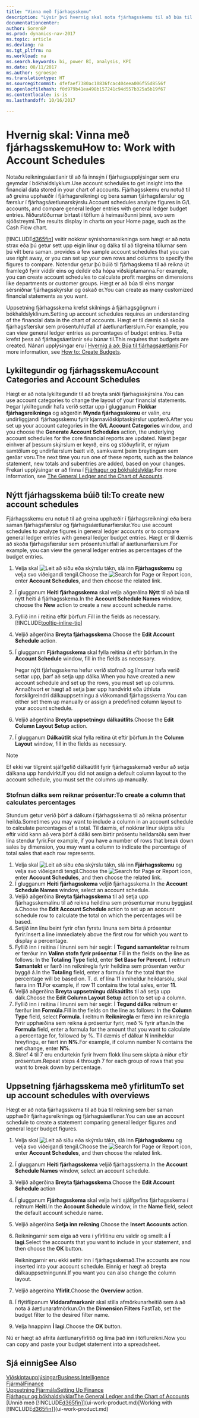 ```yaml
---
title: "Vinna með fjárhagsskemu"
description: "Lýsir því hvernig skal nota fjárhagsskemu til að búa til ýmis konar yfirlit og skýrslur fyrir greiningar á afkastagögnum fjárhags."
documentationcenter: 
author: SorenGP
ms.prod: dynamics-nav-2017
ms.topic: article
ms.devlang: na
ms.tgt_pltfrm: na
ms.workload: na
ms.search.keywords: bi, power BI, analysis, KPI
ms.date: 08/11/2017
ms.author: sgroespe
ms.translationtype: HT
ms.sourcegitcommit: 4fefaef7380ac10836fcac404eea006f55d8556f
ms.openlocfilehash: f0d979b41ea498b157241c94d557b325a5b19f67
ms.contentlocale: is-is
ms.lasthandoff: 10/16/2017

---
```

# <a name="how-to-work-with-account-schedules"></a><span data-ttu-id="7c9ef-103">Hvernig skal: Vinna með fjárhagsskemu</span><span class="sxs-lookup"><span data-stu-id="7c9ef-103">How to: Work with Account Schedules</span></span>
<span data-ttu-id="7c9ef-104">Notaðu reikningsáætlanir til að fá innsýn í fjárhagsupplýsingar sem eru geymdar í bókhaldslyklum.</span><span class="sxs-lookup"><span data-stu-id="7c9ef-104">Use account schedules to get insight into the financial data stored in your chart of accounts.</span></span> <span data-ttu-id="7c9ef-105">Fjárhagsskemu eru notuð til að greina upphæðir í fjárhagsreikningi og bera saman fjárhagsfærslur og færslur í fjárhagsáætlunarskýrslu.</span><span class="sxs-lookup"><span data-stu-id="7c9ef-105">Account schedules analyze figures in G/L accounts, and compare general ledger entries with general ledger budget entries.</span></span> <span data-ttu-id="7c9ef-106">Niðurstöðurnar birtast í töflum á heimasíðunni þinni, svo sem sjóðstreymi.</span><span class="sxs-lookup"><span data-stu-id="7c9ef-106">The results display in charts on your Home page, such as the Cash Flow chart.</span></span>  

[!INCLUDE[d365fin](includes/d365fin_md.md)]<span data-ttu-id="7c9ef-107"> veitir nokkrar sýnishornareikninga sem hægt er að nota strax eða þú getur sett upp eigin línur og dálka til að tilgreina tölurnar sem þú vilt bera saman.</span><span class="sxs-lookup"><span data-stu-id="7c9ef-107"> provides a few sample account schedules that you can use right away, or you can set up your own rows and columns to specify the figures to compare.</span></span> <span data-ttu-id="7c9ef-108">Notendur getur þú búið til fjárhagskema til að reikna út framlegð fyrir víddir eins og deildir eða hópa viðskiptamanna.</span><span class="sxs-lookup"><span data-stu-id="7c9ef-108">For example, you can create account schedules to calculate profit margins on dimensions like departments or customer groups.</span></span> <span data-ttu-id="7c9ef-109">Hægt er að búa til eins margar sérsniðnar fjárhagsskýrslur og óskað er.</span><span class="sxs-lookup"><span data-stu-id="7c9ef-109">You can create as many customized financial statements as you want.</span></span>  

<span data-ttu-id="7c9ef-110">Uppsetning fjárhagsskema krefst skilnings á fjárhagsgögnum í bókhaldslyklinum.</span><span class="sxs-lookup"><span data-stu-id="7c9ef-110">Setting up account schedules requires an understanding of the financial data in the chart of accounts.</span></span> <span data-ttu-id="7c9ef-111">Hægt er til dæmis að skoða fjárhagsfærslur sem prósentuhlutfall af áætlunarfærslum.</span><span class="sxs-lookup"><span data-stu-id="7c9ef-111">For example, you can view general ledger entries as percentages of budget entries.</span></span> <span data-ttu-id="7c9ef-112">Þetta krefst þess að fjárhagsáætlanir séu búnar til.</span><span class="sxs-lookup"><span data-stu-id="7c9ef-112">This requires that budgets are created.</span></span> <span data-ttu-id="7c9ef-113">Nánari upplýsingar eru í [Hvernig á að: Búa til fjárhagsáætlanir](finance-how-create-budgets.md).</span><span class="sxs-lookup"><span data-stu-id="7c9ef-113">For more information, see [How to: Create Budgets](finance-how-create-budgets.md).</span></span>

## <a name="account-categories-and-account-schedules"></a><span data-ttu-id="7c9ef-114">Lykiltegundir og fjárhagsskemu</span><span class="sxs-lookup"><span data-stu-id="7c9ef-114">Account Categories and Account Schedules</span></span>
<span data-ttu-id="7c9ef-115">Hægt er að nota lykiltegundir til að breyta sniði fjárhagsskýrslna.</span><span class="sxs-lookup"><span data-stu-id="7c9ef-115">You can use account categories to change the layout of your financial statements.</span></span> <span data-ttu-id="7c9ef-116">Þegar lykiltegundir hafa verið settar upp í glugganum **Flokkar fjárhagsreikninga** og aðgerðin **Mynda fjárhagsskemu** er valin, eru undirliggjandi fjárhagsskemu fyrir kjarnaviðskiptaskýrslur uppfærð.</span><span class="sxs-lookup"><span data-stu-id="7c9ef-116">After you set up your account categories in the **G/L Account Categories** window, and you choose the **Generate Account Schedules** action, the underlying account schedules for the core financial reports are updated.</span></span> <span data-ttu-id="7c9ef-117">Næst þegar einhver af þessum skýrslum er keyrð, eins og stöðuyfirlit, er nýjum samtölum og undirfærslum bætt við, samkvæmt þeim breytingum sem gerðar voru.</span><span class="sxs-lookup"><span data-stu-id="7c9ef-117">The next time you run one of these reports, such as the balance statement, new totals and subentries are added, based on your changes.</span></span> <span data-ttu-id="7c9ef-118">Frekari upplýsingar er að finna í [Fjárhagur og bókhaldslyklar](finance-general-ledger.md).</span><span class="sxs-lookup"><span data-stu-id="7c9ef-118">For more information, see [The General Ledger and the Chart of Accounts](finance-general-ledger.md).</span></span>  

## <a name="to-create-new-account-schedules"></a><span data-ttu-id="7c9ef-119">Nýtt fjárhagsskema búið til:</span><span class="sxs-lookup"><span data-stu-id="7c9ef-119">To create new account schedules</span></span>  
 <span data-ttu-id="7c9ef-120">Fjárhagsskemu eru notuð til að greina upphæðir í fjárhagsreikningi eða bera saman fjárhagsfærslur og fjárhagsáætlunarfærslur.</span><span class="sxs-lookup"><span data-stu-id="7c9ef-120">You use account schedules to analyze figures in general ledger accounts or to compare general ledger entries with general ledger budget entries.</span></span> <span data-ttu-id="7c9ef-121">Hægt er til dæmis að skoða fjárhagsfærslur sem prósentuhlutfall af áætlunarfærslum.</span><span class="sxs-lookup"><span data-stu-id="7c9ef-121">For example, you can view the general ledger entries as percentages of the budget entries.</span></span>

1. <span data-ttu-id="7c9ef-122">Velja skal ![Leit að síðu eða skýrslu](media/ui-search/search_small.png "Leit að síðu eða skýrslu táknið") tákn, slá inn **Fjárhagsskemu** og velja svo viðeigandi tengil.</span><span class="sxs-lookup"><span data-stu-id="7c9ef-122">Choose the ![Search for Page or Report](media/ui-search/search_small.png "Search for Page or Report icon") icon, enter **Account Schedules**, and then choose the related link.</span></span>  
2. <span data-ttu-id="7c9ef-123">Í glugganum **Heiti fjárhagsskema** skal velja aðgerðina **Nýtt** til að búa til nýtt heiti á fjárhagsskema.</span><span class="sxs-lookup"><span data-stu-id="7c9ef-123">In the **Account Schedule Names** window, choose the **New** action to create a new account schedule name.</span></span>
3. <span data-ttu-id="7c9ef-124">Fyllið inn í reitina eftir þörfum.</span><span class="sxs-lookup"><span data-stu-id="7c9ef-124">Fill in the fields as necessary.</span></span> [!INCLUDE[tooltip-inline-tip](includes/tooltip-inline-tip_md.md)]
4. <span data-ttu-id="7c9ef-125">Veljið aðgerðina **Breyta fjárhagsskema**.</span><span class="sxs-lookup"><span data-stu-id="7c9ef-125">Choose the **Edit Account Schedule** action.</span></span>
5. <span data-ttu-id="7c9ef-126">Í glugganum **Fjárhagsskema** skal fylla reitina út eftir þörfum.</span><span class="sxs-lookup"><span data-stu-id="7c9ef-126">In the **Account Schedule** window, fill in the fields as necessary.</span></span>  

    <span data-ttu-id="7c9ef-127">Þegar nýtt fjárhagsskema hefur verið stofnað og línurnar hafa verið settar upp, þarf að setja upp dálka.</span><span class="sxs-lookup"><span data-stu-id="7c9ef-127">When you have created a new account schedule and set up the rows, you must set up columns.</span></span> <span data-ttu-id="7c9ef-128">Annaðhvort er hægt að setja þær upp handvirkt eða úthluta forskilgreindri dálkauppsetningu á viðkomandi fjárhagsskema.</span><span class="sxs-lookup"><span data-stu-id="7c9ef-128">You can either set them up manually or assign a predefined column layout to your account schedule.</span></span>
6. <span data-ttu-id="7c9ef-129">Veljið aðgerðina **Breyta uppsetningu dálkaútlits**.</span><span class="sxs-lookup"><span data-stu-id="7c9ef-129">Choose the **Edit Column Layout Setup** action.</span></span>
7. <span data-ttu-id="7c9ef-130">Í glugganum **Dálkaútlit** skal fylla reitina út eftir þörfum.</span><span class="sxs-lookup"><span data-stu-id="7c9ef-130">In the **Column Layout** window, fill in the fields as necessary.</span></span>

> [!NOTE]  
>   <span data-ttu-id="7c9ef-131">Ef ekki var tilgreint sjálfgefið dálkaútlit fyrir fjárhagsskemað verður að setja dálkana upp handvirkt.</span><span class="sxs-lookup"><span data-stu-id="7c9ef-131">If you did not assign a default column layout to the account schedule, you must set the columns up manually.</span></span>   

### <a name="to-create-a-column-that-calculates-percentages"></a><span data-ttu-id="7c9ef-132">Stofnun dálks sem reiknar prósentur:</span><span class="sxs-lookup"><span data-stu-id="7c9ef-132">To create a column that calculates percentages</span></span>  
<span data-ttu-id="7c9ef-133">Stundum getur verið þörf á dálkum í fjárhagsskema til að reikna prósentur heilda.</span><span class="sxs-lookup"><span data-stu-id="7c9ef-133">Sometimes you may want to include a column in an account schedule to calculate percentages of a total.</span></span> <span data-ttu-id="7c9ef-134">Til dæmis, ef nokkrar línur skipta sölu eftir vídd kann að vera þörf á dálki sem birtir prósentu heildarsölu sem hver lína stendur fyrir.</span><span class="sxs-lookup"><span data-stu-id="7c9ef-134">For example, if you have a number of rows that break down sales by dimension, you may want a column to indicate the percentage of total sales that each row represents.</span></span>

1. <span data-ttu-id="7c9ef-135">Velja skal ![Leit að síðu eða skýrslu](media/ui-search/search_small.png "Leit að síðu eða skýrslu táknið") tákn, slá inn **Fjárhagsskemu** og velja svo viðeigandi tengil.</span><span class="sxs-lookup"><span data-stu-id="7c9ef-135">Choose the ![Search for Page or Report](media/ui-search/search_small.png "Search for Page or Report icon") icon, enter **Account Schedules**, and then choose the related link.</span></span>
2. <span data-ttu-id="7c9ef-136">Í glugganum **Heiti fjárhagsskema** veljið fjárhagsskema.</span><span class="sxs-lookup"><span data-stu-id="7c9ef-136">In the **Account Schedule Names** window, select an account schedule.</span></span>  
3. <span data-ttu-id="7c9ef-137">Veljið aðgerðina **Breyta fjárhagsskema** til að setja upp fjárhagsskemalínu til að reikna heildina sem prósenturnar munu byggjast á.</span><span class="sxs-lookup"><span data-stu-id="7c9ef-137">Choose the **Edit Account Schedule** action to set up an account schedule row to calculate the total on which the percentages will be based.</span></span>  
4. <span data-ttu-id="7c9ef-138">Setjið inn línu beint fyrir ofan fyrstu línuna sem birta á prósentur fyrir.</span><span class="sxs-lookup"><span data-stu-id="7c9ef-138">Insert a line immediately above the first row for which you want to display a percentage.</span></span>  
5. <span data-ttu-id="7c9ef-139">Fyllið inn í reitina í línunni sem hér segir: Í **Tegund samantektar** reitnum er færður inn **Valinn stofn fyrir prósentur**.</span><span class="sxs-lookup"><span data-stu-id="7c9ef-139">Fill in the fields on the line as follows: In the **Totaling Type** field, enter **Set Base for Percent**.</span></span> <span data-ttu-id="7c9ef-140">Í reitnum **Samantekt** er færð inn reikniregla fyrir heildina sem prósentan verður byggð á.</span><span class="sxs-lookup"><span data-stu-id="7c9ef-140">In the **Totaling** field, enter a formula for the total that the percentage will be based on.</span></span> <span data-ttu-id="7c9ef-141">T. d. ef lína 11 inniheldur heildarsölu, skal færa inn **11**.</span><span class="sxs-lookup"><span data-stu-id="7c9ef-141">For example, if row 11 contains the total sales, enter **11**.</span></span>  
6. <span data-ttu-id="7c9ef-142">Veljið aðgerðina **Breyta uppsetningu dálkaútlits** til að setja upp dálk.</span><span class="sxs-lookup"><span data-stu-id="7c9ef-142">Choose the **Edit Column Layout Setup** action to set up a column.</span></span>  
7. <span data-ttu-id="7c9ef-143">Fyllið inn í reitina í línunni sem hér segir: Í **Tegund dálks** reitnum er færður inn **Formúla**.</span><span class="sxs-lookup"><span data-stu-id="7c9ef-143">Fill in the fields on the line as follows: In the **Column Type** field, select **Formula**.</span></span> <span data-ttu-id="7c9ef-144">Í reitnum **Reikniregla** er færð inn reikniregla fyrir upphæðina sem reikna á prósentur fyrir, með % fyrir aftan.</span><span class="sxs-lookup"><span data-stu-id="7c9ef-144">In the **Formula** field, enter a formula for the amount that you want to calculate a percentage for, followed by %.</span></span> <span data-ttu-id="7c9ef-145">Til dæmis ef dálkur N inniheldur hreyfingu, er fært inn **N%**.</span><span class="sxs-lookup"><span data-stu-id="7c9ef-145">For example, if column number N contains the net change, enter **N%**.</span></span>  
8. <span data-ttu-id="7c9ef-146">Skref 4 til 7 eru endurtekin fyrir hvern flokk línu sem skipta á niður eftir prósentum.</span><span class="sxs-lookup"><span data-stu-id="7c9ef-146">Repeat steps 4 through 7 for each group of rows that you want to break down by percentage.</span></span>

## <a name="to-set-up-account-schedules-with-overviews"></a><span data-ttu-id="7c9ef-147">Uppsetning fjárhagsskema með yfirlitum</span><span class="sxs-lookup"><span data-stu-id="7c9ef-147">To set up account schedules with overviews</span></span>  
<span data-ttu-id="7c9ef-148">Hægt er að nota fjárhagsskema til að búa til reikning sem ber saman upphæðir fjárhagsreiknings og fjárhagsáætlunar.</span><span class="sxs-lookup"><span data-stu-id="7c9ef-148">You can use an account schedule to create a statement comparing general ledger figures and general leger budget figures.</span></span>

1. <span data-ttu-id="7c9ef-149">Velja skal ![Leit að síðu eða skýrslu](media/ui-search/search_small.png "Leit að síðu eða skýrslu táknið") tákn, slá inn **Fjárhagsskemu** og velja svo viðeigandi tengil.</span><span class="sxs-lookup"><span data-stu-id="7c9ef-149">Choose the ![Search for Page or Report](media/ui-search/search_small.png "Search for Page or Report icon") icon, enter **Account Schedules**, and then choose the related link.</span></span>
2. <span data-ttu-id="7c9ef-150">Í glugganum **Heiti fjárhagsskema** veljið fjárhagsskema.</span><span class="sxs-lookup"><span data-stu-id="7c9ef-150">In the **Account Schedule Names** window, select an account schedule.</span></span>  
3. <span data-ttu-id="7c9ef-151">Veljið aðgerðina **Breyta fjárhagsskema**.</span><span class="sxs-lookup"><span data-stu-id="7c9ef-151">Choose the **Edit Account Schedule** action</span></span>  
4. <span data-ttu-id="7c9ef-152">Í glugganum **Fjárhagsskema** skal velja heiti sjálfgefins fjárhagsskema í reitnum **Heiti**.</span><span class="sxs-lookup"><span data-stu-id="7c9ef-152">In the **Account Schedule** window, in the **Name** field, select the default account schedule name.</span></span>
5. <span data-ttu-id="7c9ef-153">Veljið aðgerðina **Setja inn reikning**.</span><span class="sxs-lookup"><span data-stu-id="7c9ef-153">Choose the **Insert Accounts** action.</span></span>  
6. <span data-ttu-id="7c9ef-154">Reikningarnir sem eiga að vera í yfirlitinu eru valdir og smellt á **Í lagi**.</span><span class="sxs-lookup"><span data-stu-id="7c9ef-154">Select the accounts that you want to include in your statement, and then choose the **OK** button.</span></span>

    <span data-ttu-id="7c9ef-155">Reikningarnir eru ekki settir inn í fjárhagsskemað.</span><span class="sxs-lookup"><span data-stu-id="7c9ef-155">The accounts are now inserted into your account schedule.</span></span> <span data-ttu-id="7c9ef-156">Einnig er hægt að breyta dálkauppsetningunni.</span><span class="sxs-lookup"><span data-stu-id="7c9ef-156">If you want you can also change the column layout.</span></span>  
7. <span data-ttu-id="7c9ef-157">Veljið aðgerðina **Yfirlit**.</span><span class="sxs-lookup"><span data-stu-id="7c9ef-157">Choose the **Overview** action.</span></span>  
8. <span data-ttu-id="7c9ef-158">Í flýtiflipanum **Víddarafmarkanir** skal stilla afmörkunarheitið sem á að nota á áætlunarafmörkun.</span><span class="sxs-lookup"><span data-stu-id="7c9ef-158">On the **Dimension Filters** FastTab, set the budget filter to the desired filter name.</span></span>  
9. <span data-ttu-id="7c9ef-159">Velja hnappinn **Í lagi**.</span><span class="sxs-lookup"><span data-stu-id="7c9ef-159">Choose the **OK** button.</span></span>  

<span data-ttu-id="7c9ef-160">Nú er hægt að afrita áætlunaryfirlitið og líma það inn í töflureikni.</span><span class="sxs-lookup"><span data-stu-id="7c9ef-160">Now you can copy and paste your budget statement into a spreadsheet.</span></span>

## <a name="see-also"></a><span data-ttu-id="7c9ef-161">Sjá einnig</span><span class="sxs-lookup"><span data-stu-id="7c9ef-161">See Also</span></span>
[<span data-ttu-id="7c9ef-162">Viðskiptaupplýsingar</span><span class="sxs-lookup"><span data-stu-id="7c9ef-162">Business Intelligence</span></span>](bi.md)  
[<span data-ttu-id="7c9ef-163">Fjármál</span><span class="sxs-lookup"><span data-stu-id="7c9ef-163">Finance</span></span>](finance.md)  
[<span data-ttu-id="7c9ef-164">Uppsetning Fjármála</span><span class="sxs-lookup"><span data-stu-id="7c9ef-164">Setting Up Finance</span></span>](finance-setup-finance.md)  
[<span data-ttu-id="7c9ef-165">Fjárhagur og bókhaldslyklar</span><span class="sxs-lookup"><span data-stu-id="7c9ef-165">The General Ledger and the Chart of Accounts</span></span>](finance-general-ledger.md)  
<span data-ttu-id="7c9ef-166">[Unnið með [!INCLUDE[d365fin](includes/d365fin_md.md)]](ui-work-product.md)</span><span class="sxs-lookup"><span data-stu-id="7c9ef-166">[Working with [!INCLUDE[d365fin](includes/d365fin_md.md)]](ui-work-product.md)</span></span>  

